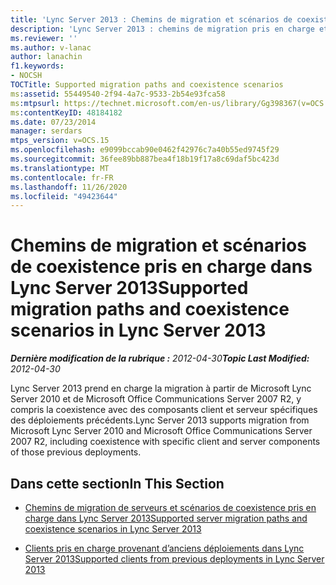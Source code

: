 ```yaml
---
title: 'Lync Server 2013 : Chemins de migration et scénarios de coexistence pris en charge'
description: 'Lync Server 2013 : chemins de migration pris en charge et scénarios de coexistence.'
ms.reviewer: ''
ms.author: v-lanac
author: lanachin
f1.keywords:
- NOCSH
TOCTitle: Supported migration paths and coexistence scenarios
ms:assetid: 55449540-2f94-4a7c-9533-2b54e93fca58
ms:mtpsurl: https://technet.microsoft.com/en-us/library/Gg398367(v=OCS.15)
ms:contentKeyID: 48184182
ms.date: 07/23/2014
manager: serdars
mtps_version: v=OCS.15
ms.openlocfilehash: e9099bccab90e0462f42976c7a40b55ed9745f29
ms.sourcegitcommit: 36fee89bb887bea4f18b19f17a8c69daf5bc423d
ms.translationtype: MT
ms.contentlocale: fr-FR
ms.lasthandoff: 11/26/2020
ms.locfileid: "49423644"
---
```

# <a name="supported-migration-paths-and-coexistence-scenarios-in-lync-server-2013"></a><span data-ttu-id="05045-103">Chemins de migration et scénarios de coexistence pris en charge dans Lync Server 2013</span><span class="sxs-lookup"><span data-stu-id="05045-103">Supported migration paths and coexistence scenarios in Lync Server 2013</span></span>

<div data-xmlns="http://www.w3.org/1999/xhtml">

<div class="topic" data-xmlns="http://www.w3.org/1999/xhtml" data-msxsl="urn:schemas-microsoft-com:xslt" data-cs="https://msdn.microsoft.com/">

<div data-asp="https://msdn2.microsoft.com/asp">



</div>

<div id="mainSection">

<div id="mainBody"><span data-ttu-id="05045-104">

<span> </span></span><span class="sxs-lookup"><span data-stu-id="05045-104">

<span> </span></span></span>

<span data-ttu-id="05045-105">_**Dernière modification de la rubrique :** 2012-04-30_</span><span class="sxs-lookup"><span data-stu-id="05045-105">_**Topic Last Modified:** 2012-04-30_</span></span>

<span data-ttu-id="05045-106">Lync Server 2013 prend en charge la migration à partir de Microsoft Lync Server 2010 et de Microsoft Office Communications Server 2007 R2, y compris la coexistence avec des composants client et serveur spécifiques des déploiements précédents.</span><span class="sxs-lookup"><span data-stu-id="05045-106">Lync Server 2013 supports migration from Microsoft Lync Server 2010 and Microsoft Office Communications Server 2007 R2, including coexistence with specific client and server components of those previous deployments.</span></span>

<div>

## <a name="in-this-section"></a><span data-ttu-id="05045-107">Dans cette section</span><span class="sxs-lookup"><span data-stu-id="05045-107">In This Section</span></span>

  - [<span data-ttu-id="05045-108">Chemins de migration de serveurs et scénarios de coexistence pris en charge dans Lync Server 2013</span><span class="sxs-lookup"><span data-stu-id="05045-108">Supported server migration paths and coexistence scenarios in Lync Server 2013</span></span>](lync-server-2013-supported-server-migration-paths-and-coexistence-scenarios.md)

  - [<span data-ttu-id="05045-109">Clients pris en charge provenant d’anciens déploiements dans Lync Server 2013</span><span class="sxs-lookup"><span data-stu-id="05045-109">Supported clients from previous deployments in Lync Server 2013</span></span>](lync-server-2013-supported-clients-from-previous-deployments.md)

<span data-ttu-id="05045-110"></div>

</div>

<span> </span>

</div>

</div>

</span><span class="sxs-lookup"><span data-stu-id="05045-110"></div>

</div>

<span> </span>

</div>

</div>

</span></span></div>

